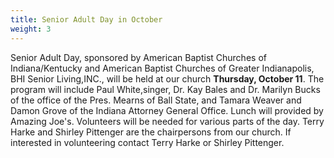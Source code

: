 ```yaml
---
title: Senior Adult Day in October
weight: 3
---
```


Senior Adult Day, sponsored by American Baptist Churches of Indiana/Kentucky and American Baptist Churches of Greater Indianapolis, BHI Senior Living,INC., will be held at our church **Thursday, October 11**. The program will include Paul White,singer, Dr. Kay Bales and Dr. Marilyn Bucks of the office of the Pres. Mearns of Ball State, and Tamara Weaver and Damon Grove of the Indiana Attorney General Office. Lunch will provided by Amazing Joe's. Volunteers will be needed for various parts of the day. Terry Harke and Shirley Pittenger are the chairpersons from our church. If interested in volunteering contact  Terry Harke or Shirley Pittenger.